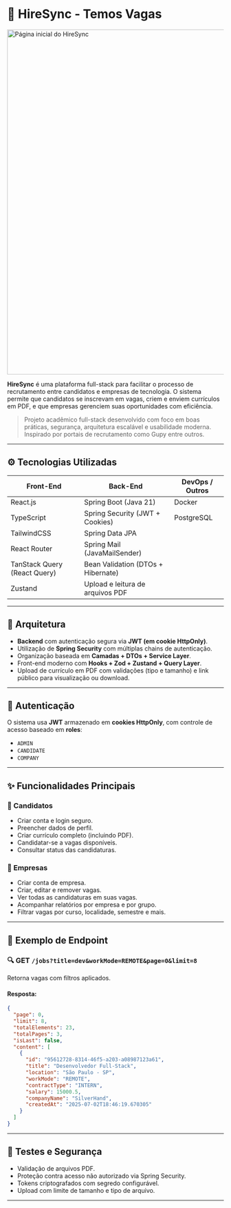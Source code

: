 # 💼 HireSync - Temos Vagas

<img src="https://i.imgur.com/Ap53ZQA.png" alt="Página inicial do HireSync" width="800" />

**HireSync** é uma plataforma full-stack para facilitar o processo de recrutamento entre candidatos e empresas de tecnologia. O sistema permite que candidatos se inscrevam em vagas, criem e enviem currículos em PDF, e que empresas gerenciem suas oportunidades com eficiência.

> Projeto acadêmico full-stack desenvolvido com foco em boas práticas, segurança, arquitetura escalável e usabilidade moderna. Inspirado por portais de recrutamento como Gupy entre outros.

---

## ⚙️ Tecnologias Utilizadas

| Front-End                    | Back-End                           | DevOps / Outros |
| ---------------------------- | ---------------------------------- | --------------- |
| React.js                     | Spring Boot (Java 21)              | Docker          |
| TypeScript                   | Spring Security (JWT + Cookies)    | PostgreSQL      |
| TailwindCSS                  | Spring Data JPA                    |                 |
| React Router                 | Spring Mail (JavaMailSender)       |                 |
| TanStack Query (React Query) | Bean Validation (DTOs + Hibernate) |                 |
| Zustand                      | Upload e leitura de arquivos PDF   |                 |

---

## 🧩 Arquitetura

- **Backend** com autenticação segura via **JWT (em cookie HttpOnly)**.
- Utilização de **Spring Security** com múltiplas chains de autenticação.
- Organização baseada em **Camadas + DTOs + Service Layer**.
- Front-end moderno com **Hooks + Zod + Zustand + Query Layer**.
- Upload de currículo em PDF com validações (tipo e tamanho) e link público para visualização ou download.

---

## 🔐 Autenticação

O sistema usa **JWT** armazenado em **cookies HttpOnly**, com controle de acesso baseado em **roles**:

- `ADMIN`
- `CANDIDATE`
- `COMPANY`

---

## ✨ Funcionalidades Principais

### 👤 Candidatos

- Criar conta e login seguro.
- Preencher dados de perfil.
- Criar currículo completo (incluindo PDF).
- Candidatar-se a vagas disponíveis.
- Consultar status das candidaturas.

### 🏢 Empresas

- Criar conta de empresa.
- Criar, editar e remover vagas.
- Ver todas as candidaturas em suas vagas.
- Acompanhar relatórios por empresa e por grupo.
- Filtrar vagas por curso, localidade, semestre e mais.

---

## 📄 Exemplo de Endpoint

### 🔍 GET `/jobs?title=dev&workMode=REMOTE&page=0&limit=8`

Retorna vagas com filtros aplicados.

#### Resposta:

```json
{
  "page": 0,
  "limit": 8,
  "totalElements": 23,
  "totalPages": 3,
  "isLast": false,
  "content": [
    {
      "id": "95612728-8314-46f5-a203-a08987123a61",
      "title": "Desenvolvedor Full-Stack",
      "location": "São Paulo - SP",
      "workMode": "REMOTE",
      "contractType": "INTERN",
      "salary": 15000.5,
      "companyName": "SilverHand",
      "createdAt": "2025-07-02T18:46:19.670305"
    }
  ]
}
```

---

## 🧪 Testes e Segurança

- Validação de arquivos PDF.
- Proteção contra acesso não autorizado via Spring Security.
- Tokens criptografados com segredo configurável.
- Upload com limite de tamanho e tipo de arquivo.

---

